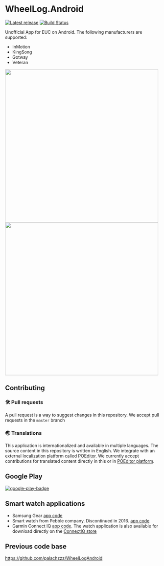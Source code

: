 # WheelLog.Android

[![Latest release](https://img.shields.io/github/release/wheellog/wheellog.android.svg)](https://github.com/wheellog/wheellog.android/releases/latest)
[![Build Status](https://github.com/wheellog/wheellog.android/workflows/Gradle%20CI/badge.svg?branch=master)](https://github.com/wheellog/wheellog.android/actions)

Unofficial App for EUC on Android. 
The following manufacturers are supported:
- InMotion
- KingSong
- Gotway
- Veteran

<img src='https://user-images.githubusercontent.com/27482193/95566187-ea8d5580-0a29-11eb-8182-329764d572b7.png' width=500 />
<img src='https://user-images.githubusercontent.com/27482193/114169041-bdb6ee00-9939-11eb-8fb9-f07b9eac1b2f.png' width=500 />

## Contributing

### 🛠️ Pull requests
A pull request is a way to suggest changes in this repository. We accept pull requests in the `master` branch

### 🌏 Translations
This application is internationalized and available in multiple languages. The source content in this repository is written in English. We integrate with an external localization platform called [POEditor](https://poeditor.com/join/project?hash=KwdOGFTjt9).
We currently accept contributions for translated content directly in this or in [POEditor platform](https://poeditor.com/join/project?hash=KwdOGFTjt9).

## Google Play

 [![google-play-badge](https://user-images.githubusercontent.com/27482193/106334502-d781e800-629b-11eb-8b9b-cb47a32682da.png)](https://play.google.com/store/apps/details?id=com.cooper.wheellog)

## Smart watch applications

- Samsung Gear [app code](https://github.com/juliomap/WheelLog-Tizen)
- Smart watch from Pebble company. Discontinued in 2016. [app code](https://github.com/JumpMaster/WheelLogPebble)
- Garmin Connect IQ [app code](https://github.com/marccardinal/WheelLog-Garmin-ConnectIQ).
The watch application is also available for download directly on the [ConnectIQ store](https://apps.garmin.com/en-US/apps/07a231a9-3f2f-4762-b0bb-b8a0b5594f40)

## Previous code base

https://github.com/palachzzz/WheelLogAndroid
